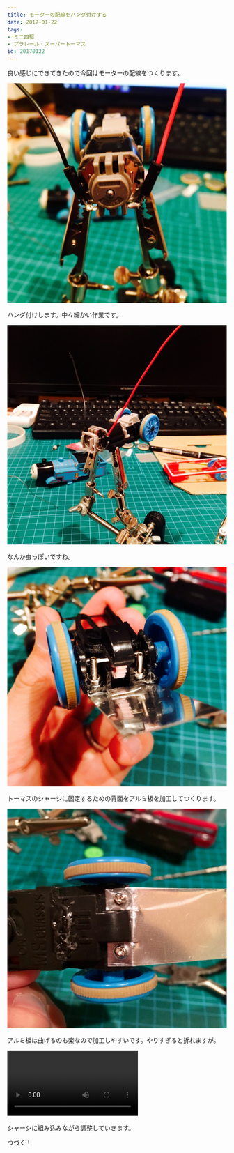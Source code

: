 ```yaml
---
title: モーターの配線をハンダ付けする
date: 2017-01-22
tags:
- ミニ四駆
- プラレール・スーパートーマス
id: 20170122
---
```


<p class="sentence">
良い感じにできてきたので今回はモーターの配線をつくります。
</p>
<div class="center"><img class="img-fluid" src="/photo/diary/2017.01.22_01.jpg"></div>
<p class="sentence spacing">ハンダ付けします。中々細かい作業です。</p>
<div class="center"><img class="img-fluid" src="/photo/diary/2017.01.22_02.jpg"></div>
<p class="sentence spacing">なんか虫っぽいですね。</p>
<div class="center"><img class="img-fluid" src="/photo/diary/2017.01.22_03.jpg"></div>
<p class="sentence spacing">トーマスのシャーシに固定するための背面をアルミ板を加工してつくります。</p>
<div class="center"><img class="img-fluid" src="/photo/diary/2017.01.22_04.jpg"></div>
<p class="sentence spacing">アルミ板は曲げるのも楽なので加工しやすいです。やりすぎると折れますが。</p>
<div class="center"><video class="img-fluid" src="/photo/diary/2017.01.22_05.mp4" controls></div>
<p class="sentence spacing">シャーシに組み込みながら調整していきます。</p>
<p class="sentence spacing">つづく！</p>
